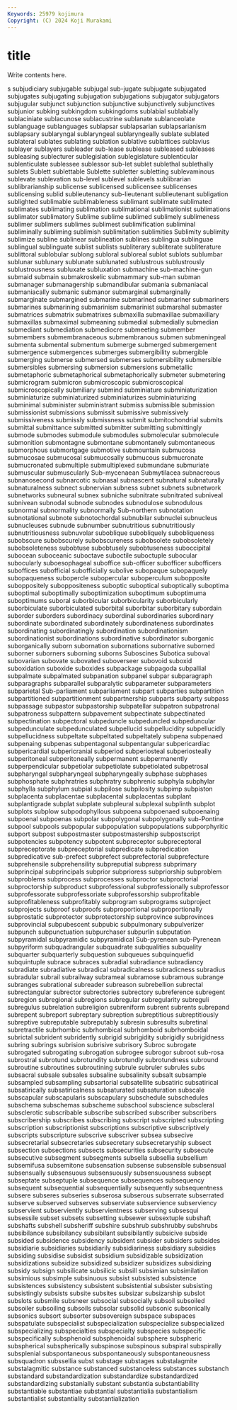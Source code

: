 ```yaml
---
Keywords: 25979 kojimura
Copyright: (C) 2024 Koji Murakami
---
```


# title

Write contents here.



s subjudiciary subjugable subjugal sub-jugate subjugate
subjugated subjugates subjugating subjugation subjugations subjugator subjugators subjugular subjunct subjunction
subjunctive subjunctively subjunctives subjunior subking subkingdom subkingdoms sublabial sublabially sublaciniate
sublacunose sublacustrine sublanate sublanceolate sublanguage sublanguages sublapsar sublapsarian sublapsarianism sublapsary
sublaryngal sublaryngeal sublaryngeally sublate sublated sublateral sublates sublating sublation sublative
sublattices sublavius sublayer sublayers subleader sub-lease sublease subleased subleases subleasing
sublecturer sublegislation sublegislature sublenticular sublenticulate sublessee sublessor sub-let sublet sublethal
sublethally sublets Sublett sublettable Sublette subletter subletting sublevaminous sublevate sublevation
sub-level sublevel sublevels sublibrarian sublibrarianship sublicense sublicensed sublicensee sublicenses sublicensing
sublid sublieutenancy sub-lieutenant sublieutenant subligation sublighted sublimable sublimableness sublimant sublimate
sublimated sublimates sublimating sublimation sublimational sublimationist sublimations sublimator sublimatory Sublime
sublime sublimed sublimely sublimeness sublimer sublimers sublimes sublimest sublimification subliminal
subliminally subliming sublimish sublimitation sublimities Sublimity sublimity sublimize subline sublinear
sublineation sublines sublingua sublinguae sublingual sublinguate sublist sublists subliterary subliterate
subliterature sublittoral sublobular sublong subloral subloreal sublot sublots sublumbar sublunar
sublunary sublunate sublunated sublustrous sublustrously sublustrousness subluxate subluxation submachine sub-machine-gun
submaid submain submakroskelic submammary sub-man subman submanager submanagership submandibular submania
submaniacal submaniacally submanic submanor submarginal submarginally submarginate submargined submarine submarined
submariner submariners submarines submarining submarinism submarinist submarshal submaster submatrices submatrix
submatrixes submaxilla submaxillae submaxillary submaxillas submaximal submeaning submedial submedially submedian
submediant submediation submediocre submeeting submember submembers submembranaceous submembranous submen submeningeal
submenta submental submentum submerge submerged submergement submergence submergences submerges submergibility
submergible submerging submerse submersed submerses submersibility submersible submersibles submersing submersion
submersions submetallic submetaphoric submetaphorical submetaphorically submeter submetering submicrogram submicron submicroscopic
submicroscopical submicroscopically submiliary submind subminiature subminiaturization subminiaturize subminiaturized subminiaturizes subminiaturizing
subminimal subminister subministrant submiss submissible submission submissionist submissions submissit submissive
submissively submissiveness submissly submissness submit submitochondrial submits submittal submittance submitted
submitter submitting submittingly submode submodes submodule submodules submolecular submolecule submonition
submontagne submontane submontanely submontaneous submorphous submortgage submotive submountain submucosa submucosae
submucosal submucosally submucous submucronate submucronated submultiple submultiplexed submundane submuriate submuscular
submuscularly Sub-mycenaean Submytilacea subnacreous subnanosecond subnarcotic subnasal subnascent subnatural subnaturally
subnaturalness subnect subnervian subness subnet subnets subnetwork subnetworks subneural subnex
subniche subnitrate subnitrated subniveal subnivean subnodal subnode subnodes subnodulose subnodulous
subnormal subnormality subnormally Sub-northern subnotation subnotational subnote subnotochordal subnubilar subnuclei
subnucleus subnucleuses subnude subnumber subnutritious subnutritiously subnutritiousness subnuvolar suboblique subobliquely
subobliqueness subobscure subobscurely subobscureness subobsolete subobsoletely subobsoleteness subobtuse subobtusely subobtuseness
suboccipital subocean suboceanic suboctave suboctile suboctuple subocular subocularly suboesophageal suboffice
sub-officer subofficer subofficers suboffices subofficial subofficially subolive subopaque subopaquely subopaqueness
subopercle subopercular suboperculum subopposite suboppositely suboppositeness suboptic suboptical suboptically suboptima
suboptimal suboptimally suboptimization suboptimum suboptimuma suboptimums suboral suborbicular suborbicularity suborbicularly
suborbiculate suborbiculated suborbital suborbitar suborbitary subordain suborder suborders subordinacy subordinal
subordinaries subordinary subordinate subordinated subordinately subordinateness subordinates subordinating subordinatingly subordination
subordinationism subordinationist subordinations subordinative subordinator suborganic suborganically suborn subornation subornations
subornative suborned suborner suborners suborning suborns Suboscines Subotica suboval subovarian
subovate subovated suboverseer subovoid suboxid suboxidation suboxide suboxides subpackage subpagoda
subpallial subpalmate subpalmated subpanation subpanel subpar subparagraph subparagraphs subparallel subparalytic
subparameter subparameters subparietal Sub-parliament subparliament subpart subparties subpartition subpartitioned subpartitionment
subpartnership subparts subparty subpass subpassage subpastor subpastorship subpatellar subpatron subpatronal
subpatroness subpattern subpavement subpectinate subpectinated subpectination subpectoral subpeduncle subpeduncled subpeduncular
subpedunculate subpedunculated subpellucid subpellucidity subpellucidly subpellucidness subpeltate subpeltated subpeltately subpena
subpenaed subpenaing subpenas subpentagonal subpentangular subpericardiac subpericardial subpericranial subperiod subperiosteal
subperiosteally subperitoneal subperitoneally subpermanent subpermanently subperpendicular subpetiolar subpetiolate subpetiolated subpetrosal
subpharyngal subpharyngeal subpharyngeally subphase subphases subphosphate subphratries subphratry subphrenic subphyla
subphylar subphylla subphylum subpial subpilose subpilosity subpimp subpiston subplacenta subplacentae
subplacental subplacentas subplant subplantigrade subplat subplate subpleural subplexal subplinth subplot
subplots subplow subpodophyllous subpoena subpoenaed subpoenaing subpoenal subpoenas subpolar subpolygonal
subpolygonally sub-Pontine subpool subpools subpopular subpopulation subpopulations subporphyritic subport subpost
subpostmaster subpostmastership subpostscript subpotencies subpotency subpotent subpreceptor subpreceptoral subpreceptorate subpreceptorial
subpredicate subpredication subpredicative sub-prefect subprefect subprefectorial subprefecture subprehensile subprehensility subpreputial
subpress subprimary subprincipal subprincipals subprior subprioress subpriorship subproblem subproblems subprocess
subprocesses subproctor subproctorial subproctorship subproduct subprofessional subprofessionally subprofessor subprofessorate subprofessoriate
subprofessorship subprofitable subprofitableness subprofitably subprogram subprograms subproject subprojects subproof subproofs
subproportional subproportionally subprostatic subprotector subprotectorship subprovince subprovinces subprovincial subpubescent subpubic
subpulmonary subpulverizer subpunch subpunctuation subpurchaser subpurlin subputation subpyramidal subpyramidic subpyramidical
Sub-pyrenean sub-Pyrenean subpyriform subquadrangular subquadrate subqualities subquality subquarter subquarterly subquestion
subqueues subquinquefid subquintuple subrace subraces subradial subradiance subradiancy subradiate subradiative
subradical subradicalness subradicness subradius subradular subrail subrailway subrameal subramose subramous
subrange subranges subrational subreader subreason subrebellion subrectal subrectangular subrector subrectories
subrectory subreference subregent subregion subregional subregions subregular subregularity subreguli subregulus
subrelation subreligion subreniform subrent subrents subrepand subrepent subreport subreptary subreption
subreptitious subreptitiously subreptive subreputable subreputably subresin subresults subretinal subretractile subrhombic
subrhombical subrhomboid subrhomboidal subrictal subrident subridently subrigid subrigidity subrigidly subrigidness
subring subrings subrision subrisive subrisory Subroc subrogate subrogated subrogating subrogation
subrogee subrogor subroot sub-rosa subrostral subrotund subrotundity subrotundly subrotundness subround
subroutine subroutines subroutining subrule subruler subrules subs subsacral subsale subsales
subsaline subsalinity subsalt subsample subsampled subsampling subsartorial subsatellite subsatiric subsatirical
subsatirically subsatiricalness subsaturated subsaturation subscale subscapular subscapularis subscapulary subschedule subschedules
subschema subschemas subscheme subschool subscience subscleral subsclerotic subscribable subscribe subscribed
subscriber subscribers subscribership subscribes subscribing subscript subscripted subscripting subscription subscriptionist
subscriptions subscriptive subscriptively subscripts subscripture subscrive subscriver subsea subsecive subsecretarial
subsecretaries subsecretary subsecretaryship subsect subsection subsections subsects subsecurities subsecurity subsecute
subsecutive subsegment subsegments subsella subsellia subsellium subsemifusa subsemitone subsensation subsense
subsensible subsensual subsensually subsensuous subsensuously subsensuousness subsept subseptate subseptuple subsequence
subsequences subsequency subsequent subsequential subsequentially subsequently subsequentness subsere subseres subseries
subserosa subserous subserrate subserrated subserve subserved subserves subserviate subservience subserviency
subservient subserviently subservientness subserving subsesqui subsessile subset subsets subsetting subsewer
subsextuple subshaft subshafts subshell subsheriff subshire subshrub subshrubby subshrubs subsibilance
subsibilancy subsibilant subsibilantly subsicive subside subsided subsidence subsidency subsident subsider
subsiders subsides subsidiarie subsidiaries subsidiarily subsidiariness subsidiary subsidies subsiding subsidise
subsidist subsidium subsidizable subsidization subsidizations subsidize subsidized subsidizer subsidizes subsidizing
subsidy subsign subsilicate subsilicic subsill subsimian subsimilation subsimious subsimple subsinuous
subsist subsisted subsistence subsistences subsistency subsistent subsistential subsister subsisting subsistingly
subsists subsite subsites subsizar subsizarship subslot subslots subsmile subsneer subsocial
subsocially subsoil subsoiled subsoiler subsoiling subsoils subsolar subsolid subsonic subsonically
subsonics subsort subsorter subsovereign subspace subspaces subspatulate subspecialist subspecialization subspecialize
subspecialized subspecializing subspecialties subspecialty subspecies subspecific subspecifically subsphenoid subsphenoidal subsphere
subspheric subspherical subspherically subspinose subspinous subspiral subspirally subsplenial subspontaneous subspontaneously
subspontaneousness subsquadron subssellia subst substage substages substalagmite substalagmitic substance substanced
substanceless substances substanch substandard substandardization substandardize substandardized substandardizing substanially substant
substantia substantiability substantiable substantiae substantial substantialia substantialism substantialist substantiality substantialization
